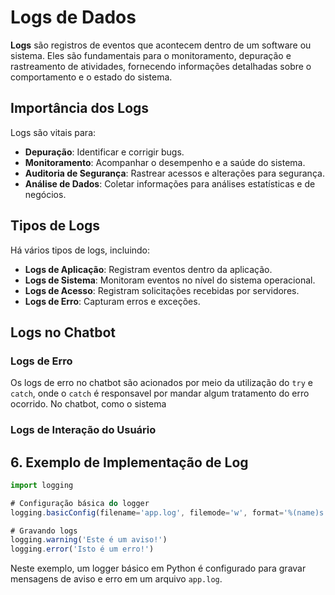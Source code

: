 # Logs de Dados

**Logs** são registros de eventos que acontecem dentro de um software ou sistema. Eles são fundamentais para o monitoramento, depuração e rastreamento de atividades, fornecendo informações detalhadas sobre o comportamento e o estado do sistema.

## Importância dos Logs

Logs são vitais para:

- **Depuração**: Identificar e corrigir bugs.
- **Monitoramento**: Acompanhar o desempenho e a saúde do sistema.
- **Auditoria de Segurança**: Rastrear acessos e alterações para segurança.
- **Análise de Dados**: Coletar informações para análises estatísticas e de negócios.

## Tipos de Logs

Há vários tipos de logs, incluindo:

- **Logs de Aplicação**: Registram eventos dentro da aplicação.
- **Logs de Sistema**: Monitoram eventos no nível do sistema operacional.
- **Logs de Acesso**: Registram solicitações recebidas por servidores.
- **Logs de Erro**: Capturam erros e exceções.

## Logs no Chatbot

### Logs de Erro

Os logs de erro no chatbot são acionados por meio da utilização do `try` e `catch`, onde o `catch` é responsavel por mandar algum tratamento do erro ocorrido. No chatbot, como o sistema

### Logs de Interação do Usuário


## 6. Exemplo de Implementação de Log

```javascript
import logging

# Configuração básica do logger
logging.basicConfig(filename='app.log', filemode='w', format='%(name)s - %(levelname)s - %(message)s')

# Gravando logs
logging.warning('Este é um aviso!')
logging.error('Isto é um erro!')
```

Neste exemplo, um logger básico em Python é configurado para gravar mensagens de aviso e erro em um arquivo `app.log`.
